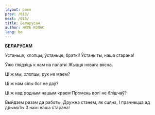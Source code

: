 ```yaml
---
layout: poem
prev: /013/
next: /015/
title: Беларусам
author: ЯКУБ КОЛАС
lang: be
---
```



 
**БЕЛАРУСАМ**

Устаньце, хлопцы, ўстаньце, браткі! Ўстань ты, наша старана!

Ўжо глядзіць к нам на палаткі Жыцця новага вясна.

Ці ж мы, хлопцы, рук не маем?

Ці ж нам сілы бог не даў?

Ці ж над родным нашым краем Промень волі не блішчаў?

Выйдзем разам да работы, Дружна станем, як сцяна, I прачнецца ад дрымоты 3 намі наша старана!
